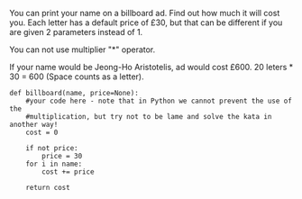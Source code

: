 You can print your name on a billboard ad. Find out how much it will cost you. Each letter has a default price of £30, but that can be different if you are given 2 parameters instead of 1.

You can not use multiplier "*" operator.

If your name would be Jeong-Ho Aristotelis, ad would cost £600. 20 leters * 30 = 600 (Space counts as a letter).

```
def billboard(name, price=None):
    #your code here - note that in Python we cannot prevent the use of the
    #multiplication, but try not to be lame and solve the kata in another way!
    cost = 0
    
    if not price:
        price = 30
    for i in name:
        cost += price
                  
    return cost
```
